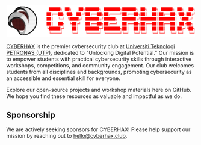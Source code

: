 <p align="center">
  <a href="https://www.cyberhax.club/" target="_blank" rel="noopener noreferrer">
    <img width="500" src="https://raw.githubusercontent.com/cyberhaxutp/.github/main/profile/assets/cybrhx-banner.png" alt="CYBERHAX banner" />
  </a>
</p>

[CYBERHAX](https://www.cyberhax.club) is the premier cybersecurity club at [Universiti Teknologi PETRONAS (UTP)](https://www.utp.edu.my), dedicated to "Unlocking Digital Potential." Our mission is to empower students with practical cybersecurity skills through interactive workshops, competitions, and community engagement. Our club welcomes students from all disciplines and backgrounds, promoting cybersecurity as an accessible and essential skill for everyone.

Explore our open-source projects and workshop materials here on GitHub. We hope you find these resources as valuable and impactful as we do.

## Sponsorship

We are actively seeking sponsors for CYBERHAX! Please help support our mission by reaching out to [hello@cyberhax.club](mailto:hello@cyberhax.club).
